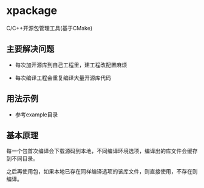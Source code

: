 # xpackage
C/C++开源包管理工具(基于CMake)

## 主要解决问题

- 每次加开源库到自己工程里，建工程改配置麻烦

- 每次编译工程会重复编译大量开源库代码

## 用法示例

- 参考example目录

## 基本原理

每一个包首次编译会下载源码到本地，不同编译环境选项，编译出的库文件会缓存到不同目录。

之后再使用包，如果本地已存在同样编译选项的该库文件，则直接使用，不存在则编译。






